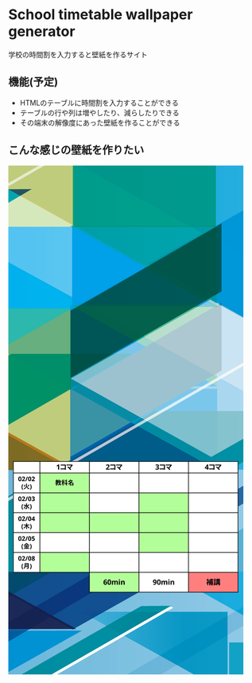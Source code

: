 # School timetable wallpaper generator
学校の時間割を入力すると壁紙を作るサイト

## 機能(予定)
- HTMLのテーブルに時間割を入力することができる
- テーブルの行や列は増やしたり、減らしたりできる
- その端末の解像度にあった壁紙を作ることができる

## こんな感じの壁紙を作りたい
![example](./image/example.png)